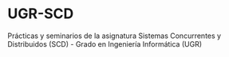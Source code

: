 # UGR-SCD
Prácticas y seminarios de la asignatura Sistemas Concurrentes y Distribuidos (SCD) - Grado en Ingeniería Informática (UGR)
